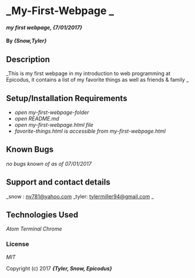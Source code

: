 # _My-First-Webpage _

#### _my first webpage, {7/01/2017}_

#### By _**{Snow,Tyler}**_

## Description

_This is my first webpage in my introduction to web programming at Epicodus, it contains a list of my favorite things as well as friends & family _

## Setup/Installation Requirements

* _open my-first-webpage-folder_
* _open README.md_
* _open my-first-webpage.html file_
* _favorite-things.html is accessible from          my-first-webpage.html_

## Known Bugs

_no bugs known of as of 07/01/2017_

## Support and contact details

_snow : nv781@yahoo.com
_tyler: tylermiller94@gmail.com _

## Technologies Used

_Atom_
_Terminal_
_Chrome_


### License

*MIT*

Copyright (c) 2017 **_{Tyler, Snow, Epicodus}_**
